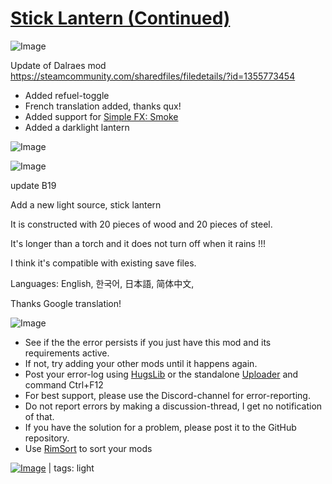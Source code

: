 # [Stick Lantern (Continued)](https://steamcommunity.com/sharedfiles/filedetails/?id=2024351846)

![Image](https://i.imgur.com/buuPQel.png)

Update of Dalraes mod
https://steamcommunity.com/sharedfiles/filedetails/?id=1355773454

- Added refuel-toggle
- French translation added, thanks qux!
- Added support for [Simple FX: Smoke](https://steamcommunity.com/sharedfiles/filedetails/?id=2574489704)
- Added a darklight lantern

![Image](https://i.imgur.com/pufA0kM.png)
	
![Image](https://i.imgur.com/Z4GOv8H.png)

update B19

Add a new light source, stick lantern

It is constructed with 20 pieces of wood and 20 pieces of steel.

It's longer than a torch and it does not turn off when it rains !!!

I think it's compatible with existing save files.

Languages: English, 한국어, 日本語, 简体中文,

Thanks Google translation!


![Image](https://i.imgur.com/PwoNOj4.png)



-  See if the the error persists if you just have this mod and its requirements active.
-  If not, try adding your other mods until it happens again.
-  Post your error-log using [HugsLib](https://steamcommunity.com/workshop/filedetails/?id=818773962) or the standalone [Uploader](https://steamcommunity.com/sharedfiles/filedetails/?id=2873415404) and command Ctrl+F12
-  For best support, please use the Discord-channel for error-reporting.
-  Do not report errors by making a discussion-thread, I get no notification of that.
-  If you have the solution for a problem, please post it to the GitHub repository.
-  Use [RimSort](https://github.com/RimSort/RimSort/releases/latest) to sort your mods

 

[![Image](https://img.shields.io/github/v/release/emipa606/StickLantern?label=latest%20version&style=plastic&color=9f1111&labelColor=black)](https://steamcommunity.com/sharedfiles/filedetails/changelog/2024351846) | tags: light
